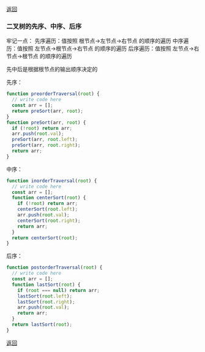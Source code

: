 [返回](./#/algorithm/)

### 二叉树的先序、中序、后序

牢记一点：
先序遍历：值按照 根节点->左节点->右节点 的顺序的遍历
中序遍历：值按照 左节点->根节点->右节点 的顺序的遍历
后序遍历：值按照 左节点->右节点->根节点 的顺序的遍历

先中后是根据根节点的输出顺序决定的

先序：

```javascript
function preorderTraversal(root) {
  // write code here
  const arr = [];
  return preSort(arr, root);
}
function preSort(arr, root) {
  if (!root) return arr;
  arr.push(root.val);
  preSort(arr, root.left);
  preSort(arr, root.right);
  return arr;
}
```

中序：

```javascript
function inorderTraversal(root) {
  // write code here
  const arr = [];
  function centerSort(root) {
    if (!root) return arr;
    centerSort(root.left);
    arr.push(root.val);
    centerSort(root.right);
    return arr;
  }
  return centerSort(root);
}
```

后序：

```javascript
function postorderTraversal(root) {
  // write code here
  const arr = [];
  function lastSort(root) {
    if (root === null) return arr;
    lastSort(root.left);
    lastSort(root.right);
    arr.push(root.val);
    return arr;
  }
  return lastSort(root);
}
```

[返回](./#/algorithm/)
